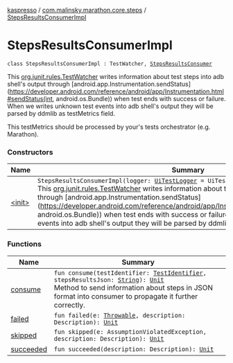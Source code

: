 [kaspresso](../../index.md) / [com.malinsky.marathon.core.steps](../index.md) / [StepsResultsConsumerImpl](./index.md)

# StepsResultsConsumerImpl

`class StepsResultsConsumerImpl : TestWatcher, `[`StepsResultsConsumer`](../-steps-results-consumer/index.md)

This [org.junit.rules.TestWatcher](#) writes information about test steps into adb shell's output
through [android.app.Instrumentation.sendStatus](https://developer.android.com/reference/android/app/Instrumentation.html#sendStatus(int, android.os.Bundle)) when test ends with success or failure.
When we writes unknown test events into adb shell's output they will be parsed by ddmlib as
testMetrics field.

This testMetrics should be processed by your's tests orchestrator (e.g. Marathon).

### Constructors

| Name | Summary |
|---|---|
| [&lt;init&gt;](-init-.md) | `StepsResultsConsumerImpl(logger: `[`UiTestLogger`](../../com.kaspersky.kaspresso.logger/-ui-test-logger.md)` = UiTestLoggerImpl(LOG_TAG))`<br>This [org.junit.rules.TestWatcher](#) writes information about test steps into adb shell's output through [android.app.Instrumentation.sendStatus](https://developer.android.com/reference/android/app/Instrumentation.html#sendStatus(int, android.os.Bundle)) when test ends with success or failure. When we writes unknown test events into adb shell's output they will be parsed by ddmlib as testMetrics field. |

### Functions

| Name | Summary |
|---|---|
| [consume](consume.md) | `fun consume(testIdentifier: `[`TestIdentifier`](../../com.kaspersky.kaspresso.testcases.models/-test-identifier/index.md)`, stepsResultsJson: `[`String`](https://kotlinlang.org/api/latest/jvm/stdlib/kotlin/-string/index.html)`): `[`Unit`](https://kotlinlang.org/api/latest/jvm/stdlib/kotlin/-unit/index.html)<br>Method to send information about steps in JSON format into consumer to propagate it further correctly. |
| [failed](failed.md) | `fun failed(e: `[`Throwable`](https://kotlinlang.org/api/latest/jvm/stdlib/kotlin/-throwable/index.html)`, description: Description): `[`Unit`](https://kotlinlang.org/api/latest/jvm/stdlib/kotlin/-unit/index.html) |
| [skipped](skipped.md) | `fun skipped(e: AssumptionViolatedException, description: Description): `[`Unit`](https://kotlinlang.org/api/latest/jvm/stdlib/kotlin/-unit/index.html) |
| [succeeded](succeeded.md) | `fun succeeded(description: Description): `[`Unit`](https://kotlinlang.org/api/latest/jvm/stdlib/kotlin/-unit/index.html) |

